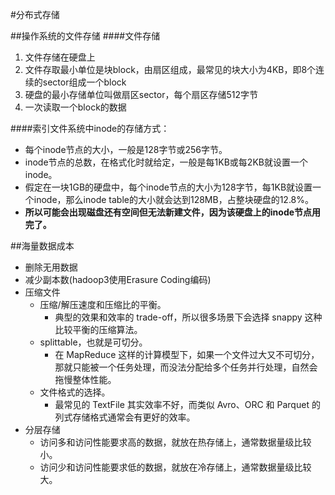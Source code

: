 #分布式存储

##操作系统的文件存储
####文件存储
1. 文件存储在硬盘上
2. 文件存取最小单位是块block，由扇区组成，最常见的块大小为4KB，即8个连续的sector组成一个block
3. 硬盘的最小存储单位叫做扇区sector，每个扇区存储512字节
4. 一次读取一个block的数据

####索引文件系统中inode的存储方式：
- 每个inode节点的大小，一般是128字节或256字节。
- inode节点的总数，在格式化时就给定，一般是每1KB或每2KB就设置一个inode。
- 假定在一块1GB的硬盘中，每个inode节点的大小为128字节，每1KB就设置一个inode，那么inode table的大小就会达到128MB，占整块硬盘的12.8%。
- **所以可能会出现磁盘还有空间但无法新建文件，因为该硬盘上的inode节点用完了。**

##海量数据成本
- 删除无用数据
- 减少副本数(hadoop3使用Erasure Coding编码)
- 压缩文件
    - 压缩/解压速度和压缩比的平衡。
        - 典型的效果和效率的 trade-off，所以很多场景下会选择 snappy 这种比较平衡的压缩算法。
    - splittable，也就是可切分。
        - 在 MapReduce 这样的计算模型下，如果一个文件过大又不可切分，那就只能被一个任务处理，而没法分配给多个任务并行处理，自然会拖慢整体性能。
    - 文件格式的选择。
        - 最常见的 TextFile 其实效率不好，而类似 Avro、ORC 和 Parquet 的列式存储格式通常会有更好的效率。
- 分层存储
    - 访问多和访问性能要求高的数据，就放在热存储上，通常数据量级比较小。
    - 访问少和访问性能要求低的数据，就放在冷存储上，通常数据量级比较大。


